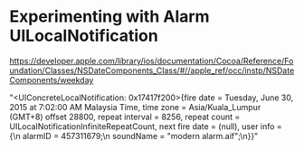 # Experimenting with Alarm UILocalNotification 

https://developer.apple.com/library/ios/documentation/Cocoa/Reference/Foundation/Classes/NSDateComponents_Class/#//apple_ref/occ/instp/NSDateComponents/weekday



"<UIConcreteLocalNotification: 0x17417f200>{fire date = Tuesday, June 30, 2015 at 7:02:00 AM Malaysia Time, time zone = Asia/Kuala_Lumpur (GMT+8) offset 28800, repeat interval = 8256, repeat count = UILocalNotificationInfiniteRepeatCount, next fire date = (null), user info = {\n    alarmID = 457311679;\n    soundName = \"modern alarm.aif\";\n}}"